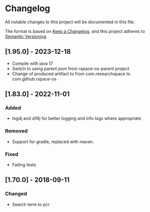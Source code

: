 # Changelog
All notable changes to this project will be documented in this file.

The format is based on [Keep a Changelog](https://keepachangelog.com/en/1.0.0/),
and this project adheres to [Semantic Versioning](https://semver.org/spec/v2.0.0.html).

## [1.95.0] - 2023-12-18

- Compile with java 17
- Switch to using parent pom from rspace-os-parent project
- Change <groupId> of produced artifact to from com.researchspace to com.github.rspace-os

## [1.83.0] - 2022-11-01

### Added
- log4j and slf4j for better logging and info logs where appropriate

### Removed
- Support for gradle, replaced with maven.

### Fixed
- Failing tests

## [1.70.0] - 2018-09-11

### Changed
- Search term to pcr